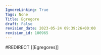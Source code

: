 ```yaml
---
IgnoreLinking: True
Tags: None
Title: Egregore
draft: False
revision_date: 2023-05-24 09:39:26+00:00
revision_id: 100965
---
```


#REDIRECT [[Egregores]]
